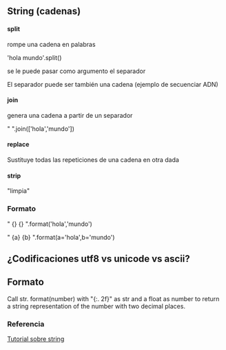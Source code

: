 ## String (cadenas)


#### split

rompe una cadena en palabras


'hola mundo'.split()

se le puede pasar como argumento el separador

El separador puede ser también una cadena (ejemplo de secuenciar ADN)

#### join

genera una cadena a partir de un separador

" ".join(['hola','mundo'])

#### replace



Sustituye todas las repeticiones de una cadena en otra dada

#### strip

"limpia" 

### Formato

" {} {} ".format('hola','mundo')

" {a} {b} ".format(a='hola',b='mundo')

## ¿Codificaciones utf8 vs unicode vs ascii?



## Formato


Call str. format(number) with "{:. 2f}" as str and a float as number to return a string representation of the number with two decimal places.

### Referencia


[Tutorial sobre string](https://www.programiz.com/python-programming/string)


